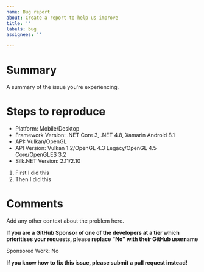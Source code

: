 ```yaml
---
name: Bug report
about: Create a report to help us improve
title: ''
labels: bug
assignees: ''

---
```


# Summary
A summary of the issue you're experiencing.

# Steps to reproduce
- Platform: Mobile/Desktop
- Framework Version: .NET Core 3, .NET 4.8, Xamarin Android 8.1
- API: Vulkan/OpenGL
- API Version: Vulkan 1.2/OpenGL 4.3 Legacy/OpenGL 4.5 Core/OpenGLES 3.2
- Silk.NET Version: 2.11/2.10
1. First I did this
2. Then I did this

# Comments
Add any other context about the problem here.

**__If you are a GitHub Sponsor of one of the developers at a tier which prioritises your requests, please replace "No" with their GitHub username__**

Sponsored Work: No

**__If you know how to fix this issue, please submit a pull request instead!__**
